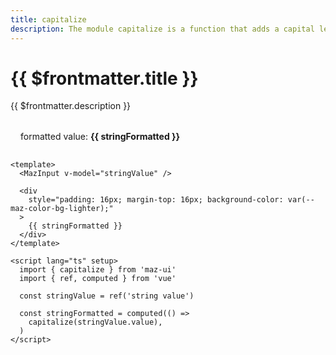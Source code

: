 ```yaml
---
title: capitalize
description: The module capitalize is a function that adds a capital letter to a string
---
```


# {{ $frontmatter.title }}

{{ $frontmatter.description }}

<MazInput v-model="stringValue" />

<div
  style="padding: 16px; margin-top: 16px; background-color: var(--maz-color-bg-lighter);"
  class="flex flex-center rounded gap-05"
>
  formatted value: <strong>{{ stringFormatted }}</strong>
</div>

```vue
<template>
  <MazInput v-model="stringValue" />

  <div
    style="padding: 16px; margin-top: 16px; background-color: var(--maz-color-bg-lighter);"
  >
    {{ stringFormatted }}
  </div>
</template>

<script lang="ts" setup>
  import { capitalize } from 'maz-ui'
  import { ref, computed } from 'vue'

  const stringValue = ref('string value')

  const stringFormatted = computed(() =>
    capitalize(stringValue.value),
  )
</script>
```

<script lang="ts" setup>
  import { capitalize } from 'maz-ui'
  import { ref, computed } from 'vue'

  const stringValue = ref('string value')

  const stringFormatted = computed(() =>
    capitalize(stringValue.value),
  )
</script>
